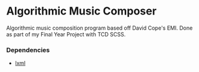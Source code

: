 # Algorithmic Music Composer
Algorithmic music composition program based off David Cope's EMI. Done as part of my Final Year Project with TCD SCSS.


### Dependencies
- [lxml](http://lxml.de/)